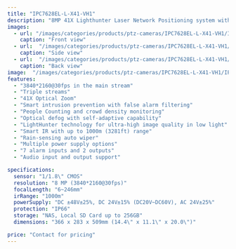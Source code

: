 ```yaml
---
title: "IPC7628EL-L-X41-VH1"
description: "8MP 41X Lighthunter Laser Network Positioning system with advanced features including triple streams, smart intrusion prevention, and up to 1000m IR distance"
images:
  - url: "/images/categories/products/ptz-cameras/IPC7628EL-L-X41-VH1/IPC7628EL-L-X41-VH1.png"
    caption: "Front view"
  - url:  "/images/categories/products/ptz-cameras/IPC7628EL-L-X41-VH1/IPC7628EL-L-X41-VH.png"
    caption: "Side view"
  - url:  "/images/categories/products/ptz-cameras/IPC7628EL-L-X41-VH1/IPC7628EL-L-X41-VH12.png"
    caption: "Back view"
image:  "/images/categories/products/ptz-cameras/IPC7628EL-L-X41-VH1/IPC7628EL-L-X41-VH1.png"
features:
  - "3840*2160@30fps in the main stream"
  - "Triple streams"
  - "41X Optical Zoom"
  - "Smart intrusion prevention with false alarm filtering"
  - "People Counting and crowd density monitoring"
  - "Optical defog with self-adaptive capability"
  - "LightHunter technology for ultra-high image quality in low light"
  - "Smart IR with up to 1000m (3281ft) range"
  - "Rain-sensing auto wiper"
  - "Multiple power supply options"
  - "7 alarm inputs and 2 outputs"
  - "Audio input and output support"

specifications:
  sensor: "1/1.8\" CMOS"
  resolution: "8 MP (3840*2160@30fps)"
  focalLength: "6~246mm"
  irRange: "1000m"
  powerSupply: "DC ±48V±25%, DC 24V±15% (DC20V~DC60V), AC 24V±25%"
  protection: "IP66"
  storage: "NAS, Local SD Card up to 256GB"
  dimensions: "366 x 283 x 509mm (14.4\" x 11.1\" x 20.0\")"

price: "Contact for pricing"
---
```

